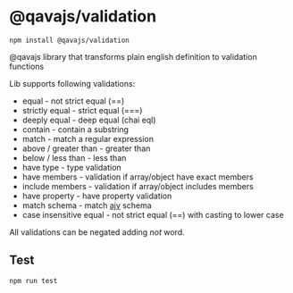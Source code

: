 # @qavajs/validation

`npm install @qavajs/validation`

@qavajs library that transforms plain english definition to validation functions

Lib supports following validations:
* equal - not strict equal (==)
* strictly equal - strict equal (===)
* deeply equal - deep equal (chai eql)
* contain - contain a substring
* match - match a regular expression
* above / greater than - greater than
* below / less than - less than
* have type - type validation
* have members - validation if array/object have exact members
* include members - validation if array/object includes members
* have property - have property validation
* match schema - match [ajv](https://www.npmjs.com/package/ajv) schema
* case insensitive equal - not strict equal (==) with casting to lower case 

All validations can be negated adding _not_ word.

## Test

`npm run test`
